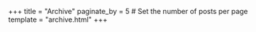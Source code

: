 +++
title = "Archive"
paginate_by = 5 # Set the number of posts per page
template = "archive.html"
+++
